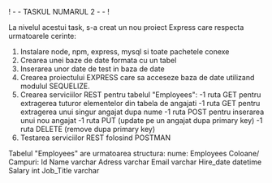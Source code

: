 ! - - TASKUL NUMARUL 2 - - !

La nivelul acestui task, s-a creat un nou proiect Express care respecta urmatoarele cerinte:

1. Instalare node, npm, express, mysql si toate pachetele conexe
2. Crearea unei baze de date formata cu un tabel
3. Inserarea unor date de test in baza de date
4. Crearea proiectului EXPRESS care sa acceseze baza de date utilizand modulul SEQUELIZE.
6. Crearea serviciilor REST pentru tabelul "Employees":
   -1 ruta GET pentru extragerea tuturor elementelor din tabela de angajati
   -1 ruta GET pentru extragerea unui singur angajat dupa nume
   -1 ruta POST pentru inserarea unui nou angajat
   -1 ruta PUT (update pe un angajat dupa primary key)
   -1 ruta DELETE (remove dupa primary key)
8. Testarea serviciilor REST folosind POSTMAN

Tabelul "Employees" are urmatoarea structura:
nume: Employees
Coloane/ Campuri:
    Id 
    Name varchar
    Adress varchar
    Email varchar
    Hire_date datetime
    Salary int
    Job_Title varchar
